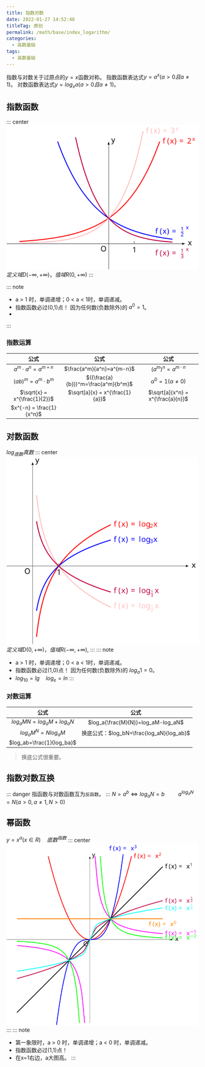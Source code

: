 ```yaml
---
title: 指数对数
date: 2022-01-27 14:52:48
titleTag: 原创
permalink: /math/base/index_logarithm/
categories:
  - 高数基础
tags:
  - 高数基础
---
```

指数与对数关于过原点的$y=x$函数对称。
指数函数表达式$y=a^x(a>0且a\neq 1)$。
对数函数表达式$y=log_xa(a>0且a\neq 1)$。

<!-- more -->

## 指数函数
::: center
![指数函数](/img/高数基础/指数函数.svg)
$定义域D(-\infty,+\infty)，值域R(0,+\infty)$
:::

::: note
* a > 1 时，单调递增；0 < a < 1时，单调递减。
* 指数函数必过(0,1)点！ 因为任何数(负数除外)的 $a^0=1$。
* 
:::
### 指数运算
|             公式             |                公式                 |               公式                |
| :--------------------------: | :---------------------------------: | :-------------------------------: |
|   $a^m\cdot a^n = a^{m+n}$   |      $\frac{a^m}{a^n}=a^{m-n}$      |     ${(a^m)}^n=a^{m\cdot n}$      |
|   $(ab)^m = a^m\cdot b^m$    | $({\frac{a}{b}})^m=\frac{a^m}{b^m}$ |  $\alpha ^0 = 1(\alpha \neq 0)$   |
| $\sqrt{x} = x^{\frac{1}{2}}$ |   $\sqrt[a]{x} = x^{\frac{1}{a}}$   | $\sqrt[a]{x^n} = x^{\frac{a}{n}}$ |
|   $x^{-n} = \frac{1}{x^n}$   |                                     |                                   |
## 对数函数
$log_{底数}真数$
::: center
![对数函数](/img/高数基础/对数函数.svg)
$定义域D(0,+\infty)，值域R(-\infty,+\infty),$
:::
::: note
* a > 1 时，单调递增；0 < a < 1时，单调递减。
* 指数函数必过(1,0)点！ 因为任何数(负数除外)的 $log_a1=0$。
* $log_10 = lg \quad log_e = ln$
:::
### 对数运算
|           公式            |                   公式                   |
| :-----------------------: | :--------------------------------------: |
| $log_a{MN}=log_aM+log_aN$ |    $log_a{\frac{M}{N}}=log_aM-log_aN$    |
|   $log_a{M^N}=Nlog_aM$    | 换底公式：$log_bN=\frac{log_aN}{log_ab}$ |
| $log_ab=\frac{1}{log_ba}$ |                                          |
> 换底公式很重要。
## 指数对数互换
::: danger
指函数与对数函数互为`反函数`。
:::
$N = a^b  \Leftrightarrow  log_aN=b \qquad$ $a^{log_aN}=N(a>0,a\neq 1,N>0)$
## 幂函数
$y=x^a(x\in R) \quad {底数}^{指数}$ 
::: center
![幂函数](/img/高数基础/幂函数.svg)
:::
::: note
* 第一象限时，a > 0 时，单调递增；a < 0 时，单调递减。
* 指数函数必过(1,1)点！
* 在x=1右边，a大图高。
:::


